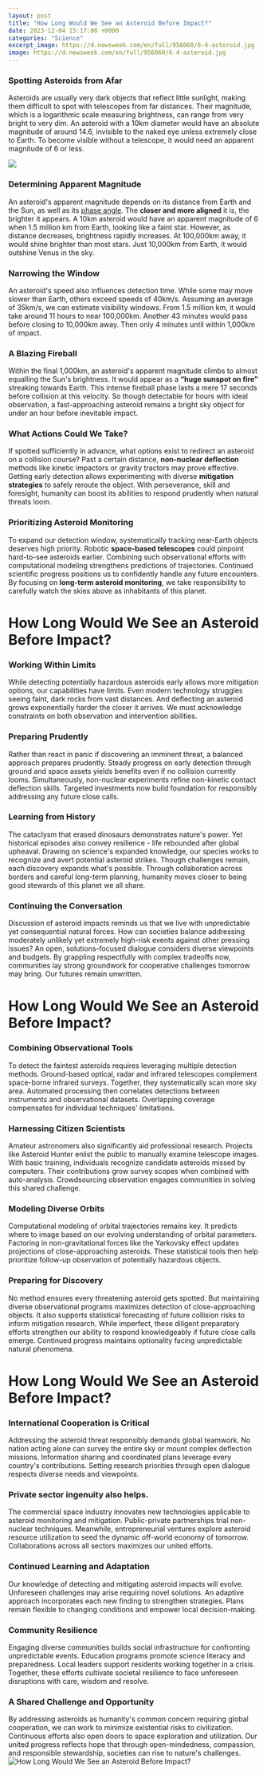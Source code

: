 ```yaml
---
layout: post
title: "How Long Would We See an Asteroid Before Impact?"
date: 2023-12-04 15:17:00 +0000
categories: "Science"
excerpt_image: https://d.newsweek.com/en/full/956060/6-4-asteroid.jpg
image: https://d.newsweek.com/en/full/956060/6-4-asteroid.jpg
---
```


### Spotting Asteroids from Afar
Asteroids are usually very dark objects that reflect little sunlight, making them difficult to spot with telescopes from far distances. Their magnitude, which is a logarithmic scale measuring brightness, can range from very bright to very dim. An asteroid with a 10km diameter would have an absolute magnitude of around 14.6, invisible to the naked eye unless extremely close to Earth. To become visible without a telescope, it would need an apparent magnitude of 6 or less. 

![](https://static.tweaktown.com/news/8/2/82818_01_nasa-experts-reveal-the-chances-of-spotting-an-asteroid-before-impact_full.jpg)
### Determining Apparent Magnitude
An asteroid's apparent magnitude depends on its distance from Earth and the Sun, as well as its [phase angle](https://store.fi.io.vn/funny-boxer-dog-lover-47-boxer-dog). The **closer and more aligned** it is, the brighter it appears. A 10km asteroid would have an apparent magnitude of 6 when 1.5 million km from Earth, looking like a faint star. However, as distance decreases, brightness rapidly increases. At 100,000km away, it would shine brighter than most stars. Just 10,000km from Earth, it would outshine Venus in the sky.
### Narrowing the Window
An asteroid's speed also influences detection time. While some may move slower than Earth, others exceed speeds of 40km/s. Assuming an average of 35km/s, we can estimate visibility windows. From 1.5 million km, it would take around 11 hours to near 100,000km. Another 43 minutes would pass before closing to 10,000km away. Then only 4 minutes until within 1,000km of impact.
### A Blazing Fireball
Within the final 1,000km, an asteroid's apparent magnitude climbs to almost equalling the Sun's brightness. It would appear as a **“huge sunspot on fire”** streaking towards Earth. This intense fireball phase lasts a mere 17 seconds before collision at this velocity. So though detectable for hours with ideal observation, a fast-approaching asteroid remains a bright sky object for under an hour before inevitable impact.
### What Actions Could We Take? 
If spotted sufficiently in advance, what options exist to redirect an asteroid on a collision course? Past a certain distance, **non-nuclear deflection** methods like kinetic impactors or gravity tractors may prove effective. Getting early detection allows experimenting with diverse **mitigation strategies** to safely reroute the object. With perseverance, skill and foresight, humanity can boost its abilities to respond prudently when natural threats loom.
### Prioritizing Asteroid Monitoring 
To expand our detection window, systematically tracking near-Earth objects deserves high priority. Robotic **space-based telescopes** could pinpoint hard-to-see asteroids earlier. Combining such observational efforts with computational modeling strengthens predictions of trajectories. Continued scientific progress positions us to confidently handle any future encounters. By focusing on **long-term asteroid monitoring**, we take responsibility to carefully watch the skies above as inhabitants of this planet.
# How Long Would We See an Asteroid Before Impact?
### Working Within Limits
While detecting potentially hazardous asteroids early allows more mitigation options, our capabilities have limits. Even modern technology struggles seeing faint, dark rocks from vast distances. And deflecting an asteroid grows exponentially harder the closer it arrives. We must acknowledge constraints on both observation and intervention abilities. 
### Preparing Prudently 
Rather than react in panic if discovering an imminent threat, a balanced approach prepares prudently. Steady progress on early detection through ground and space assets yields benefits even if no collision currently looms. Simultaneously, non-nuclear experiments refine non-kinetic contact deflection skills. Targeted investments now build foundation for responsibly addressing any future close calls.
### Learning from History
The cataclysm that erased dinosaurs demonstrates nature's power. Yet historical episodes also convey resilience - life rebounded after global upheaval. Drawing on science's expanded knowledge, our species works to recognize and avert potential asteroid strikes. Though challenges remain, each discovery expands what's possible. Through collaboration across borders and careful long-term planning, humanity moves closer to being good stewards of this planet we all share.
### Continuing the Conversation 
Discussion of asteroid impacts reminds us that we live with unpredictable yet consequential natural forces. How can societies balance addressing moderately unlikely yet extremely high-risk events against other pressing issues? An open, solutions-focused dialogue considers diverse viewpoints and budgets. By grappling respectfully with complex tradeoffs now, communities lay strong groundwork for cooperative challenges tomorrow may bring. Our futures remain unwritten.
# How Long Would We See an Asteroid Before Impact?
### Combining Observational Tools 
To detect the faintest asteroids requires leveraging multiple detection methods. Ground-based optical, radar and infrared telescopes complement space-borne infrared surveys. Together, they systematically scan more sky area. Automated processing then correlates detections between instruments and observational datasets. Overlapping coverage compensates for individual techniques' limitations. 
### Harnessing Citizen Scientists 
Amateur astronomers also significantly aid professional research. Projects like Asteroid Hunter enlist the public to manually examine telescope images. With basic training, individuals recognize candidate asteroids missed by computers. Their contributions grow survey scopes when combined with auto-analysis. Crowdsourcing observation engages communities in solving this shared challenge.
### Modeling Diverse Orbits  
Computational modeling of orbital trajectories remains key. It predicts where to image based on our evolving understanding of orbital parameters. Factoring in non-gravitational forces like the Yarkovsky effect updates projections of close-approaching asteroids. These statistical tools then help prioritize follow-up observation of potentially hazardous objects.
### Preparing for Discovery
No method ensures every threatening asteroid gets spotted. But maintaining diverse observational programs maximizes detection of close-approaching objects. It also supports statistical forecasting of future collision risks to inform mitigation research. While imperfect, these diligent preparatory efforts strengthen our ability to respond knowledgeably if future close calls emerge. Continued progress maintains optionality facing unpredictable natural phenomena.
# How Long Would We See an Asteroid Before Impact? 
### International Cooperation is Critical
Addressing the asteroid threat responsibly demands global teamwork. No nation acting alone can survey the entire sky or mount complex deflection missions. Information sharing and coordinated plans leverage every country's contributions. Setting research priorities through open dialogue respects diverse needs and viewpoints. 
### Private sector ingenuity also helps.
The commercial space industry innovates new technologies applicable to asteroid monitoring and mitigation. Public-private partnerships trial non-nuclear techniques. Meanwhile, entrepreneurial ventures explore asteroid resource utilization to seed the dynamic off-world economy of tomorrow. Collaborations across all sectors maximizes our united efforts.
### Continued Learning and Adaptation
Our knowledge of detecting and mitigating asteroid impacts will evolve. Unforeseen challenges may arise requiring novel solutions. An adaptive approach incorporates each new finding to strengthen strategies. Plans remain flexible to changing conditions and empower local decision-making. 
### Community Resilience 
Engaging diverse communities builds social infrastructure for confronting unpredictable events. Education programs promote science literacy and preparedness. Local leaders support residents working together in a crisis. Together, these efforts cultivate societal resilience to face unforeseen disruptions with care, wisdom and resolve.
### A Shared Challenge and Opportunity
By addressing asteroids as humanity's common concern requiring global cooperation, we can work to minimize existential risks to civilization. Continuous efforts also open doors to space exploration and utilization. Our united progress reflects hope that through open-mindedness, compassion, and responsible stewardship, societies can rise to nature's challenges.
![How Long Would We See an Asteroid Before Impact?](https://d.newsweek.com/en/full/956060/6-4-asteroid.jpg)
